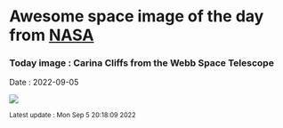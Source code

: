 
# Awesome space image of the day from [NASA](https://api.nasa.gov/)

### Today image : Carina Cliffs from the Webb Space Telescope

Date : 2022-09-05


![](https://apod.nasa.gov/apod/image/2209/CarinaCliffs_Webb_1080.jpg)

<small>Latest update : Mon Sep  5 20:18:09 2022</small>


